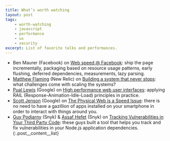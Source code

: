 ```yaml
---
title: What’s worth watching
layout: post
tags:
    - worth-watching
    - javascript
    - performance
    - ux
    - security
excerpt: List of favorite talks and performances.
---
```


- Ben Maurer (Facebook) on [Web speed @ Facebook](https://youtu.be/MlNGomWegCE): ship the page incrementally, packaging
  based on resource usage patterns, early flushing, deferred dependencies, measurements, lazy parsing.
- [Matthew Flaming](https://twitter.com/mflaming) (New Relic) on [Building a system that never stops](https://youtu.be/SH8nNANNQ98):
  what challenges come with scaling the systems?
- [Pual Lewis](https://twitter.com/aerotwist) (Google) on [High performance web user interfaces](https://youtu.be/thNyy5eYfbc):
  applying RAIL (Response-Animation-Idle-Load) principles in practice.
- [Scott Jenson](https://twitter.com/scottjenson) (Google) on [The Physical Web is a Speed Issue](https://youtu.be/7H_E_ZbFAn0):
  there is no need to have a gazillion of apps installed on your smartphone in order to interact with things around you.
- [Guy Podjarny](https://twitter.com/guypod) (Snyk) & [Assaf Hefet](https://twitter.com/assafhefetz) (Snyk)
  on [Tracking Vulnerabilities in Your Third Party Code](https://youtu.be/iXA14OFXxZA): these guys built a tool
  that helps you track and fix vulnerabilities in your Node.js application dependencies.
{:.post__content__list}
